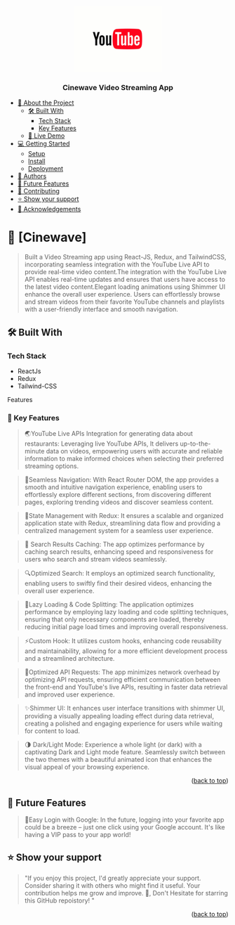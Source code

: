 <div align="center">
  <!-- You are encouraged to replace this logo with your own! Otherwise you can also remove it. -->
  <img src="./src/assets/youtube-logo.gif" alt="logo" width="200"  height="auto" />
  <br/>

  <h3><b>Cinewave Video Streaming App</b></h3>
</div>

<!-- TABLE OF CONTENTS -->

- [📖 About the Project](#about-project)
  - [🛠 Built With](#built-with)
    - [Tech Stack](#tech-stack)
    - [Key Features](#key-features)
  - [🚀 Live Demo](#live-demo)
- [💻 Getting Started](#getting-started)
  - [Setup](#setup)
  - [Install](#install)
  - [Deployment](#deployment)
- [👥 Authors](#authors)
- [🔭 Future Features](#future-features)
- [🤝 Contributing](#contributing)
- [⭐️ Show your support](#support)
- [🙏 Acknowledgements](#acknowledgements)

<!-- PROJECT DESCRIPTION -->

# 🚀 [Cinewave] <a name="about-project"></a>

> Built a Video Streaming app using React-JS, Redux, and TailwindCSS, incorporating seamless
integration with the YouTube Live API to provide real-time video content.The integration with the YouTube Live API enables real-time updates and ensures that users have access
to the latest video content.Elegant loading animations using Shimmer UI enhance the overall user experience. Users can effortlessly browse and stream videos from their favorite YouTube channels and playlists with a user-friendly
interface and smooth navigation.


## 🛠 Built With <a name="built-with"></a>

### Tech Stack <a name="tech-stack"></a>

* ReactJs
* Redux
* Tailwind-CSS

Features

 ### 🎯 Key Features <a name="key-features"></a>

> 🌏YouTube Live APIs Integration for generating data about restaurants: Leveraging live YouTube APIs, It delivers up-to-the-minute data on videos, empowering users with accurate and reliable information to make informed choices when selecting their preferred streaming options.

> 📌Seamless Navigation: With React Router DOM, the app provides a smooth and intuitive navigation experience, enabling users to effortlessly explore different sections, from discovering different pages, exploring trending videos and discover seamless content.

> 🔐State Management with Redux: It ensures a scalable and organized application state with Redux, streamlining data flow and providing a centralized management system for a seamless user experience.

> 🔖 Search Results Caching: The app optimizes performance by caching search results, enhancing speed and responsiveness for users who search and stream videos seamlessly.

> 🔍Optimized Search: It employs an optimized search functionality, enabling users to swiftly find their desired videos, enhancing the overall user experience.

> 🚀Lazy Loading & Code Splitting: The application optimizes performance by employing lazy loading and code splitting techniques, ensuring that only necessary components are loaded, thereby reducing initial page load times and improving overall responsiveness.

> ⚡Custom Hook: It utilizes custom hooks, enhancing code reusability and maintainability, allowing for a more efficient development process and a streamlined architecture.

> 🚀Optimized API Requests: The app minimizes network overhead by optimizing API requests, ensuring efficient communication between the front-end and YouTube's live APIs, resulting in faster data retrieval and improved user experience.

> ✨Shimmer UI: It enhances user interface transitions with shimmer UI, providing a visually appealing loading effect during data retrieval, creating a polished and engaging experience for users while waiting for content to load.

> 🌗 Dark/Light Mode: Experience a whole light (or dark) with a captivating Dark and Light mode feature. Seamlessly switch between the two themes with a beautiful animated icon that enhances the visual appeal of your browsing experience.

<!-- - **[Swiggy Live APIs Integration]**
- **[State Management]**
- **[Shimmer UI]** -->

<!-- ## 🚀 Live Demo <a name="live-demo"></a>

- Click on the below given link to get the preview.

 <a href="https://spring-flowers-school.vercel.app/">
<img src="https://img.shields.io/badge/Vercel-000000?style=for-the-badge&logo=vercel&logoColor=white">
</a> -->

<p align="right">(<a href="#readme-top">back to top</a>)</p>

<!-- FUTURE FEATURES  -->

## 🔭 Future Features <a name="future-features"></a>

> 🔐Easy Login with Google: In the future, logging into your favorite app could be a breeze – just one click using your Google account. It's like having a VIP pass to your app world!


## ⭐️ Show your support <a name="support"></a>

> "If you enjoy this project, I'd greatly appreciate your support. Consider sharing it with others who might find it useful. Your contribution helps me grow and improve. 🚀, Don't Hesitate for starring this GitHub repoistory! "

<p align="right">(<a href="#readme-top">back to top</a>)</p>